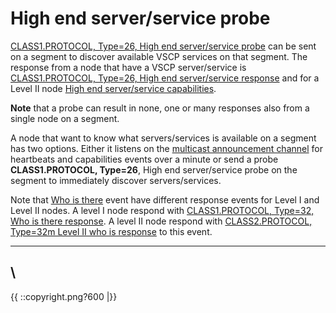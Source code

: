 # High end server/service probe

[CLASS1.PROTOCOL, Type=26, High end server/service probe](http://www.vscp.org/docs/vscpspec/doku.php?id=class1.protocol#type_27_0x1b_high_end_server_service_probe) can be sent on a segment to discover available VSCP services on that segment. The response from a node that have a VSCP server/service is [CLASS1.PROTOCOL, Type=26, High end server/service response](http://www.vscp.org/docs/vscpspec/doku.php?id=class1.protocol#type_28_0x1c_high_end_server_service_response) and for a Level II node [High end server/service capabilities](http://www.vscp.org/docs/vscpspec/doku.php?id=class2.protocol#type_20_0x14_high_end_server_service_capabilities). 

**Note** that a probe can result in none, one or many responses also from a single node on a segment.

A node that want to know what servers/services is available on a segment has two options. Either it listens on the [multicast announcement channel](http://www.vscp.org/docs/vscpd/doku.php?id=daemon_multicast_protocol_description_announce) for heartbeats and capabilities events over a minute or send a probe **CLASS1.PROTOCOL, Type=26**, High end server/service probe on the segment to immediately discover servers/services.

Note that [Who is there](http://www.vscp.org/docs/vscpspec/doku.php?id=class1.protocol#type_31_0x1f_who_is_there) event have different response events for Level I and Level II nodes. A level I node respond with [CLASS1.PROTOCOL, Type=32, Who is there response](http://www.vscp.org/docs/vscpspec/doku.php?id=class1.protocol#type_32_0x20_who_is_there_response). A level II node respond with [CLASS2.PROTOCOL, Type=32m Level II who is response](http://www.vscp.org/docs/vscpspec/doku.php?id=class2.protocol#type_32_0x20_level_ii_who_is_there_response) to this event.



----
\\ 
----
{{  ::copyright.png?600  |}}
